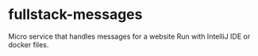 # fullstack-messages
Micro service that handles messages for a website
Run with IntelliJ IDE or docker files.
